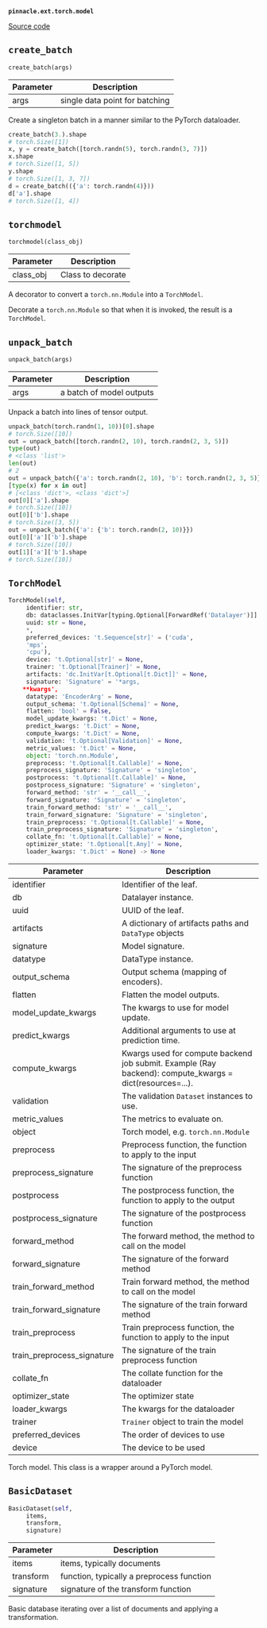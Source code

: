 **`pinnacle.ext.torch.model`** 

[Source code](https://github.com/pinnacle/pinnacle/blob/main/pinnacle/ext/torch/model.py)

## `create_batch` 

```python
create_batch(args)
```
| Parameter | Description |
|-----------|-------------|
| args | single data point for batching |

Create a singleton batch in a manner similar to the PyTorch dataloader.

```python
create_batch(3.).shape
# torch.Size([1])
x, y = create_batch([torch.randn(5), torch.randn(3, 7)])
x.shape
# torch.Size([1, 5])
y.shape
# torch.Size([1, 3, 7])
d = create_batch(({'a': torch.randn(4)}))
d['a'].shape
# torch.Size([1, 4])
```

## `torchmodel` 

```python
torchmodel(class_obj)
```
| Parameter | Description |
|-----------|-------------|
| class_obj | Class to decorate |

A decorator to convert a `torch.nn.Module` into a `TorchModel`.

Decorate a `torch.nn.Module` so that when it is invoked,
the result is a `TorchModel`.

## `unpack_batch` 

```python
unpack_batch(args)
```
| Parameter | Description |
|-----------|-------------|
| args | a batch of model outputs |

Unpack a batch into lines of tensor output.

```python
unpack_batch(torch.randn(1, 10))[0].shape
# torch.Size([10])
out = unpack_batch([torch.randn(2, 10), torch.randn(2, 3, 5)])
type(out)
# <class 'list'>
len(out)
# 2
out = unpack_batch({'a': torch.randn(2, 10), 'b': torch.randn(2, 3, 5)})
[type(x) for x in out]
# [<class 'dict'>, <class 'dict'>]
out[0]['a'].shape
# torch.Size([10])
out[0]['b'].shape
# torch.Size([3, 5])
out = unpack_batch({'a': {'b': torch.randn(2, 10)}})
out[0]['a']['b'].shape
# torch.Size([10])
out[1]['a']['b'].shape
# torch.Size([10])
```

## `TorchModel` 

```python
TorchModel(self,
     identifier: str,
     db: dataclasses.InitVar[typing.Optional[ForwardRef('Datalayer')]] = None,
     uuid: str = None,
     *,
     preferred_devices: 't.Sequence[str]' = ('cuda',
     'mps',
     'cpu'),
     device: 't.Optional[str]' = None,
     trainer: 't.Optional[Trainer]' = None,
     artifacts: 'dc.InitVar[t.Optional[t.Dict]]' = None,
     signature: 'Signature' = '*args,
    **kwargs',
     datatype: 'EncoderArg' = None,
     output_schema: 't.Optional[Schema]' = None,
     flatten: 'bool' = False,
     model_update_kwargs: 't.Dict' = None,
     predict_kwargs: 't.Dict' = None,
     compute_kwargs: 't.Dict' = None,
     validation: 't.Optional[Validation]' = None,
     metric_values: 't.Dict' = None,
     object: 'torch.nn.Module',
     preprocess: 't.Optional[t.Callable]' = None,
     preprocess_signature: 'Signature' = 'singleton',
     postprocess: 't.Optional[t.Callable]' = None,
     postprocess_signature: 'Signature' = 'singleton',
     forward_method: 'str' = '__call__',
     forward_signature: 'Signature' = 'singleton',
     train_forward_method: 'str' = '__call__',
     train_forward_signature: 'Signature' = 'singleton',
     train_preprocess: 't.Optional[t.Callable]' = None,
     train_preprocess_signature: 'Signature' = 'singleton',
     collate_fn: 't.Optional[t.Callable]' = None,
     optimizer_state: 't.Optional[t.Any]' = None,
     loader_kwargs: 't.Dict' = None) -> None
```
| Parameter | Description |
|-----------|-------------|
| identifier | Identifier of the leaf. |
| db | Datalayer instance. |
| uuid | UUID of the leaf. |
| artifacts | A dictionary of artifacts paths and `DataType` objects |
| signature | Model signature. |
| datatype | DataType instance. |
| output_schema | Output schema (mapping of encoders). |
| flatten | Flatten the model outputs. |
| model_update_kwargs | The kwargs to use for model update. |
| predict_kwargs | Additional arguments to use at prediction time. |
| compute_kwargs | Kwargs used for compute backend job submit. Example (Ray backend): compute_kwargs = dict(resources=...). |
| validation | The validation ``Dataset`` instances to use. |
| metric_values | The metrics to evaluate on. |
| object | Torch model, e.g. `torch.nn.Module` |
| preprocess | Preprocess function, the function to apply to the input |
| preprocess_signature | The signature of the preprocess function |
| postprocess | The postprocess function, the function to apply to the output |
| postprocess_signature | The signature of the postprocess function |
| forward_method | The forward method, the method to call on the model |
| forward_signature | The signature of the forward method |
| train_forward_method | Train forward method, the method to call on the model |
| train_forward_signature | The signature of the train forward method |
| train_preprocess | Train preprocess function, the function to apply to the input |
| train_preprocess_signature | The signature of the train preprocess function |
| collate_fn | The collate function for the dataloader |
| optimizer_state | The optimizer state |
| loader_kwargs | The kwargs for the dataloader |
| trainer | `Trainer` object to train the model |
| preferred_devices | The order of devices to use |
| device | The device to be used |

Torch model. This class is a wrapper around a PyTorch model.

## `BasicDataset` 

```python
BasicDataset(self,
     items,
     transform,
     signature)
```
| Parameter | Description |
|-----------|-------------|
| items | items, typically documents |
| transform | function, typically a preprocess function |
| signature | signature of the transform function |

Basic database iterating over a list of documents and applying a transformation.

